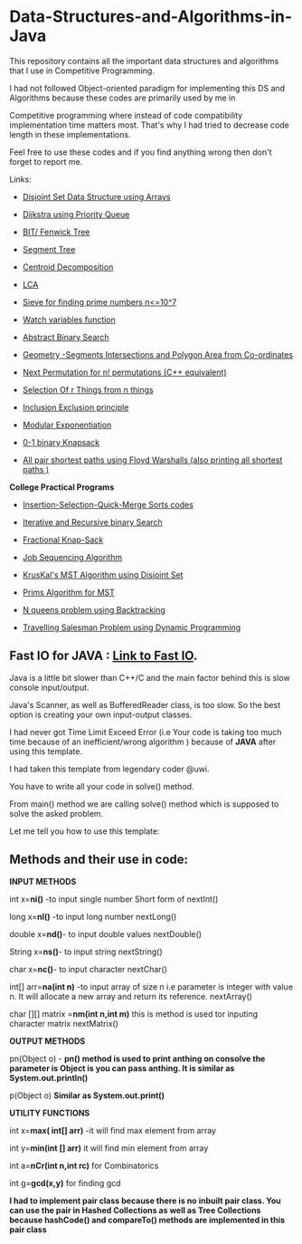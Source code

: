 # Data-Structures-and-Algorithms-in-Java
This repository contains all the important data structures and algorithms that I use in Competitive Programming. 

I had not followed Object-oriented paradigm for implementing this DS and Algorithms because these codes are primarily used by me in 

Competitive programming where instead of code compatibility implementation time matters most. That's why I had tried to decrease code length in these implementations.

Feel free to use these codes and if you find anything wrong then don't forget to report me. 

Links:

- [Disjoint Set Data Structure using Arrays](https://github.com/Kadam-Tushar/Data-Structures-and-Algorithms-in-Java/blob/master/DisjointSet.java)

- [Dijkstra using Priority Queue](https://github.com/Kadam-Tushar/Data-Structures-and-Algorithms-in-Java/blob/master/Dijkstra.java)

- [ BIT/ Fenwick Tree ](https://github.com/Kadam-Tushar/Data-Structures-and-Algorithms-in-Java/blob/master/BIT.java)

- [ Segment Tree ](https://github.com/Kadam-Tushar/Data-Structures-and-Algorithms-in-Java/blob/master/SegmentTree.java)

- [ Centroid Decomposition ](https://github.com/Kadam-Tushar/Data-Structures-and-Algorithms-in-Java/blob/master/centroid.java)
 
- [LCA](https://github.com/Kadam-Tushar/Data-Structures-and-Algorithms-in-Java/blob/master/lca.java)

- [Sieve for finding prime numbers  n<=10^7](https://github.com/Kadam-Tushar/Data-Structures-and-Algorithms-in-Java/blob/master/sieve.java)

- [Watch variables function](https://github.com/Kadam-Tushar/Data-Structures-and-Algorithms-in-Java/blob/master/watch.java)

- [Abstract Binary Search](https://github.com/Kadam-Tushar/Data-Structures-and-Algorithms-in-Java/blob/master/Absract_Binary_Search.java)

- [Geometry -Segments Intersections and Polygon Area from Co-ordinates](https://github.com/Kadam-Tushar/Data-Structures-and-Algorithms-in-Java/blob/master/Geomtry.java)

- [Next Permutation for n! permutations (C++ equivalent)](https://github.com/Kadam-Tushar/Data-Structures-and-Algorithms-in-Java/blob/master/next_permut.java)

- [Selection Of r Things from n things ](https://github.com/Kadam-Tushar/Data-Structures-and-Algorithms-in-Java/blob/master/select_r_things.java)

- [Inclusion Exclusion principle](https://github.com/Kadam-Tushar/Data-Structures-and-Algorithms-in-Java/blob/master/inclu_exclu.java)

- [Modular Exponentiation](https://github.com/Kadam-Tushar/Data-Structures-and-Algorithms-in-Java/blob/master/power.java)

- [0-1 binary Knapsack](https://github.com/Kadam-Tushar/Data-Structures-and-Algorithms-in-Java/blob/master/01knap.java)

- [All pair shortest paths using Floyd Warshalls (also printing all shortest paths )](https://github.com/Kadam-Tushar/Data-Structures-and-Algorithms-in-Java/blob/master/all_pair.java)

**College Practical Programs**

- [Insertion-Selection-Quick-Merge Sorts codes](https://github.com/Kadam-Tushar/Data-Structures-and-Algorithms-in-Java/blob/master/EverySort.java)

- [Iterative and Recursive binary Search](https://github.com/Kadam-Tushar/Data-Structures-and-Algorithms-in-Java/blob/master/binarySearch.java)

- [Fractional Knap-Sack](https://github.com/Kadam-Tushar/Data-Structures-and-Algorithms-in-Java/blob/master/fractional_knap.java)

- [Job Sequencing Algorithm](https://github.com/Kadam-Tushar/Data-Structures-and-Algorithms-in-Java/blob/master/job_seq.java)

- [KrusKal's MST Algorithm using Disjoint Set](https://github.com/Kadam-Tushar/Data-Structures-and-Algorithms-in-Java/blob/master/kruskal_disjoint.java)

- [Prims Algorithm for MST](https://github.com/Kadam-Tushar/Data-Structures-and-Algorithms-in-Java/blob/master/prims.java)

- [N queens problem using Backtracking](https://github.com/Kadam-Tushar/Data-Structures-and-Algorithms-in-Java/blob/master/queen.java)

- [Travelling Salesman Problem using Dynamic Programming](https://github.com/Kadam-Tushar/Data-Structures-and-Algorithms-in-Java/blob/master/tsp.java)
 
## Fast IO for JAVA : [Link to Fast IO](https://github.com/Kadam-Tushar/Data-Structures-and-Algorithms-in-Java/blob/master/Main.java).

Java is a little bit slower than C++/C and the main factor behind this is slow console input/output.

Java's Scanner, as well as BufferedReader class, is too slow. So the best option is creating your own input-output classes.

I had never got Time Limit Exceed Error (i.e Your code is taking too much time because of an inefficient/wrong algorithm )  because of  **JAVA** after using this template. 

I had taken this template from legendary coder @uwi.

You have to write all your code in solve() method.

From main() method we are calling solve() method which is supposed to solve the asked problem.

Let me tell you how to use this template:

## Methods and their use in code:

**INPUT METHODS**

int x=**ni()** -to input single number  Short form of nextInt()

long x=**nl()**  -to input long number nextLong()

double x=**nd()**- to input double values nextDouble()

String x=**ns()**- to input string nextString()

char x=**nc()**- to input character  nextChar()

int[] arr=**na(int n)**  -to input array of size n i.e parameter is integer with  value n. It will allocate a new array and return its reference. nextArray()

char [][] matrix =**nm(int n,int m)** this is method is used tor inputing character matrix nextMatrix()

**OUTPUT METHODS**

pn(Object o)  - **pn() method is used to print anthing on consolve 
                                 the parameter is Object is you can pass anthing.
                           It is similar as System.out.println()**
                           
p(Object o) **Similar as System.out.print()**

**UTILITY FUNCTIONS**

int x=**max( int[] arr)**  -it will find max element from array

int y=**min(int [] arr)** it will find min element from array

int a=**nCr(int n,int rc)** for Combinatorics 

int g=**gcd(x,y)** for finding gcd

**I had to implement pair class because there is no inbuilt pair class.
You can use the pair in Hashed Collections as well as Tree Collections because hashCode() and compareTo() methods are implemented in this pair class**


